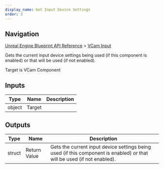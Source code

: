 ```yaml
---
display_name: Get Input Device Settings
order: 3
---
```

## Navigation

[Unreal Engine Blueprint API Reference](https://dev.epicgames.com/documentation/en-us/unreal-engine/BlueprintAPI) > [VCam Input](https://dev.epicgames.com/documentation/en-us/unreal-engine/BlueprintAPI/VCamInput)

Gets the current input device settings being used (if this component is enabled) or that will be used (if not enabled).

Target is VCam Component

## Inputs

| Type | Name | Description |
| --- | --- | --- |
| object | Target |  |

## Outputs

| Type | Name | Description |
| --- | --- | --- |
| struct | Return Value | Gets the current input device settings being used (if this component is enabled) or that will be used (if not enabled). |

